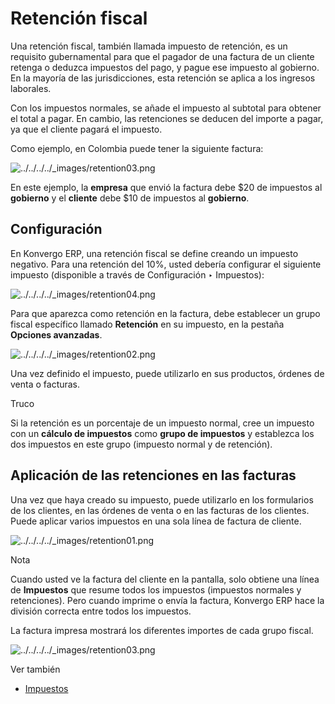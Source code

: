 # Retención fiscal

Una retención fiscal, también llamada impuesto de retención, es un requisito
gubernamental para que el pagador de una factura de un cliente retenga o
deduzca impuestos del pago, y pague ese impuesto al gobierno. En la mayoría de
las jurisdicciones, esta retención se aplica a los ingresos laborales.

Con los impuestos normales, se añade el impuesto al subtotal para obtener el
total a pagar. En cambio, las retenciones se deducen del importe a pagar, ya
que el cliente pagará el impuesto.

Como ejemplo, en Colombia puede tener la siguiente factura:

![../../../../_images/retention03.png](../../../../_images/retention03.png)

En este ejemplo, la **empresa** que envió la factura debe $20 de impuestos al
**gobierno** y el **cliente** debe $10 de impuestos al **gobierno**.

## Configuración

En Konvergo ERP, una retención fiscal se define creando un impuesto negativo. Para una
retención del 10%, usted debería configurar el siguiente impuesto (disponible
a través de Configuración ‣ Impuestos):

![../../../../_images/retention04.png](../../../../_images/retention04.png)

Para que aparezca como retención en la factura, debe establecer un grupo
fiscal específico llamado **Retención** en su impuesto, en la pestaña
**Opciones avanzadas**.

![../../../../_images/retention02.png](../../../../_images/retention02.png)

Una vez definido el impuesto, puede utilizarlo en sus productos, órdenes de
venta o facturas.

<div class="alert alert-info">
<p class="alert-title">
Truco</p><p>Si la retención es un porcentaje de un impuesto normal, cree un impuesto con un <b>cálculo de impuestos</b> como <b>grupo de impuestos</b> y establezca los dos impuestos en este grupo (impuesto normal y de retención).</p>
</div>

## Aplicación de las retenciones en las facturas

Una vez que haya creado su impuesto, puede utilizarlo en los formularios de
los clientes, en las órdenes de venta o en las facturas de los clientes. Puede
aplicar varios impuestos en una sola línea de factura de cliente.

![../../../../_images/retention01.png](../../../../_images/retention01.png)
<div class="alert alert-primary">
<p class="alert-title">
Nota</p><p>Cuando usted ve la factura del cliente en la pantalla, solo obtiene una línea de <b>Impuestos</b> que resume todos los impuestos (impuestos normales y retenciones). Pero cuando imprime o envía la factura, Konvergo ERP hace la división correcta entre todos los impuestos.</p>
</div>

La factura impresa mostrará los diferentes importes de cada grupo fiscal.

![../../../../_images/retention03.png](../../../../_images/retention03.png)
<div class="alert alert-secondary">
<p class="alert-title">
Ver también</p><ul>
<li><p><a href="../taxes">Impuestos</a></p></li>
</ul>
</div>

